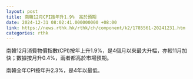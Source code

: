 ```yaml
---
layout: post
title: 南韓12月CPI按年升1.9%　高於預期
date: 2024-12-31 08:02:41.000000000 +08:00
link: https://news.rthk.hk/rthk/ch/component/k2/1785561-20241231.htm
categories: rthk
---
```


南韓12月消費物價指數(CPI)按年上升1.9%，是4個月以來最大升幅，亦較11月加快；數據按月升0.4%，兩者都高於市場預期。

南韓全年CPI按年升2.3%，是4年以最低。
